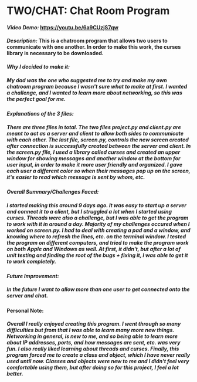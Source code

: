 # TWO/CHAT: Chat Room Program

#### *Video Demo:* https://youtu.be/6a9CUzjS7qw
#### *Description:* This is a chatroom program that allows two users to communicate with one another. In order to make this work, the curses library is necessary to be downloaded.

#### *Why I decided to make it:*
##### My dad was the one who suggested me to try and make my own chatroom program because I wasn't sure what to make at first. I wanted a challenge, and I wanted to learn more about networking, so this was the perfect goal for me.

#### *Explanations of the 3 files:*
##### There are three files in total. The two files project.py and client.py are meant to act as a server and client to allow both sides to communicate with each other. The last file, screen.py, controls the new screen created after connection is successfully created between the server and client. In the screen.py file, I used a library called curses and created an upper window for showing messages and another window at the bottom for user input, in order to make it more user friendly and organized. I gave each user a different color so when their messages pop up on the screen, it's easier to read which message is sent by whom, etc.

#### *Overall Summary/Challenges Faced:*
##### I started making this around 9 days ago. It was easy to start up a server and connect it to a client, but I struggled a lot when I started using curses. Threads were also a challenge, but I was able to get the program to work with it in around a day. Majority of my challenges occured when I worked on screen.py. I had to deal with creating a pad and a window, and knowing where to refresh the lines, etc. on the terminal window. I tested the program on different computers, and tried to make the program work on both Apple and Windows as well. At first, it didn't, but after a lot of unit testing and finding the root of the bugs + fixing it, I was able to get it to work completely.

#### *Future Improvement:*
##### In the future I want to allow more than one user to get connected onto the server and chat.

#### Personal Note:
##### Overall I really enjoyed creating this program. I went through so many difficulties but from that I was able to learn many more new things. Networking in general, is new to me, and so being able to learn more about IP addresses, ports, and how messages are sent, etc. was very fun. I also really liked learning about threads and curses. Finally, this program forced me to create a class and object, which I have never really used until now. Classes and objects were new to me and I didn't feel very comfortable using them, but after doing so for this project, I feel a lot better.
